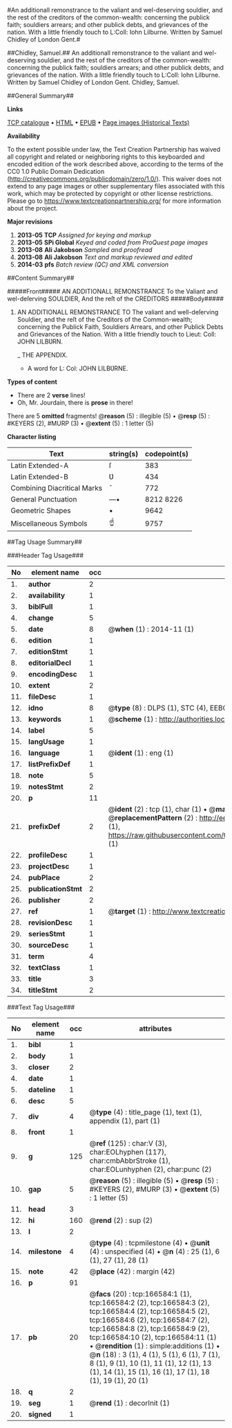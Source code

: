 #An additionall remonstrance to the valiant and wel-deserving souldier, and the rest of the creditors of the common-wealth: concerning the publick faith; souldiers arrears; and other publick debts, and grievances of the nation. With a little friendly touch to L:Coll: Iohn Lilburne. Written by Samuel Chidley of London Gent.#

##Chidley, Samuel.##
An additionall remonstrance to the valiant and wel-deserving souldier, and the rest of the creditors of the common-wealth: concerning the publick faith; souldiers arrears; and other publick debts, and grievances of the nation. With a little friendly touch to L:Coll: Iohn Lilburne. Written by Samuel Chidley of London Gent.
Chidley, Samuel.

##General Summary##

**Links**

[TCP catalogue](http://www.ota.ox.ac.uk/tcp/)  • 
[HTML](http://tei.it.ox.ac.uk/tcp/Texts-HTML/free/A79/A79485.html)  • 
[EPUB](http://tei.it.ox.ac.uk/tcp/Texts-EPUB/free/A79/A79485.epub) • 
[Page images (Historical Texts)](https://historicaltexts.jisc.ac.uk/eebo-99866380e)

**Availability**

To the extent possible under law, the Text Creation Partnership has waived all copyright and related or neighboring rights to this keyboarded and encoded edition of the work described above, according to the terms of the CC0 1.0 Public Domain Dedication (http://creativecommons.org/publicdomain/zero/1.0/). This waiver does not extend to any page images or other supplementary files associated with this work, which may be protected by copyright or other license restrictions. Please go to https://www.textcreationpartnership.org/ for more information about the project.

**Major revisions**

1. __2013-05__ __TCP__ *Assigned for keying and markup*
1. __2013-05__ __SPi Global__ *Keyed and coded from ProQuest page images*
1. __2013-08__ __Ali Jakobson__ *Sampled and proofread*
1. __2013-08__ __Ali Jakobson__ *Text and markup reviewed and edited*
1. __2014-03__ __pfs__ *Batch review (QC) and XML conversion*

##Content Summary##

#####Front#####
AN ADDITIONALL REMONSTRANCE To the Valiant and wel-deſerving SOULDIER, And the reſt of the CREDITORS
#####Body#####

1. AN ADDITIONALL REMONSTRANCE TO The valiant and well-deſerving Souldier, and the reſt of the Creditors of the Common-wealth; concerning the Publick Faith, Souldiers Arrears, and other Publick Debts and Grievances of the Nation. With a little friendly touch to Lieut: Coll: JOHN LILBƲRN.

    _ THE APPENDIX.

      * A word for L: Col: JOHN LILBƲRNE.

**Types of content**

  * There are 2 **verse** lines!
  * Oh, Mr. Jourdain, there is **prose** in there!

There are 5 **omitted** fragments! 
 @__reason__ (5) : illegible (5)  •  @__resp__ (5) : #KEYERS (2), #MURP (3)  •  @__extent__ (5) : 1 letter (5)

**Character listing**


|Text|string(s)|codepoint(s)|
|---|---|---|
|Latin Extended-A|ſ|383|
|Latin Extended-B|Ʋ|434|
|Combining             Diacritical Marks|̄|772|
|General Punctuation|—•|8212 8226|
|Geometric Shapes|▪|9642|
|Miscellaneous Symbols|☝|9757|

##Tag Usage Summary##

###Header Tag Usage###

|No|element name|occ|attributes|
|---|---|---|---|
|1.|__author__|2||
|2.|__availability__|1||
|3.|__biblFull__|1||
|4.|__change__|5||
|5.|__date__|8| @__when__ (1) : 2014-11 (1)|
|6.|__edition__|1||
|7.|__editionStmt__|1||
|8.|__editorialDecl__|1||
|9.|__encodingDesc__|1||
|10.|__extent__|2||
|11.|__fileDesc__|1||
|12.|__idno__|8| @__type__ (8) : DLPS (1), STC (4), EEBO-CITATION (1), PROQUEST (1), VID (1)|
|13.|__keywords__|1| @__scheme__ (1) : http://authorities.loc.gov/ (1)|
|14.|__label__|5||
|15.|__langUsage__|1||
|16.|__language__|1| @__ident__ (1) : eng (1)|
|17.|__listPrefixDef__|1||
|18.|__note__|5||
|19.|__notesStmt__|2||
|20.|__p__|11||
|21.|__prefixDef__|2| @__ident__ (2) : tcp (1), char (1)  •  @__matchPattern__ (2) : ([0-9\-]+):([0-9IVX]+) (1), (.+) (1)  •  @__replacementPattern__ (2) : http://eebo.chadwyck.com/downloadtiff?vid=$1&page=$2 (1), https://raw.githubusercontent.com/textcreationpartnership/Texts/master/tcpchars.xml#$1 (1)|
|22.|__profileDesc__|1||
|23.|__projectDesc__|1||
|24.|__pubPlace__|2||
|25.|__publicationStmt__|2||
|26.|__publisher__|2||
|27.|__ref__|1| @__target__ (1) : http://www.textcreationpartnership.org/docs/. (1)|
|28.|__revisionDesc__|1||
|29.|__seriesStmt__|1||
|30.|__sourceDesc__|1||
|31.|__term__|4||
|32.|__textClass__|1||
|33.|__title__|3||
|34.|__titleStmt__|2||


###Text Tag Usage###

|No|element name|occ|attributes|
|---|---|---|---|
|1.|__bibl__|1||
|2.|__body__|1||
|3.|__closer__|2||
|4.|__date__|1||
|5.|__dateline__|1||
|6.|__desc__|5||
|7.|__div__|4| @__type__ (4) : title_page (1), text (1), appendix (1), part (1)|
|8.|__front__|1||
|9.|__g__|125| @__ref__ (125) : char:V (3), char:EOLhyphen (117), char:cmbAbbrStroke (1), char:EOLunhyphen (2), char:punc (2)|
|10.|__gap__|5| @__reason__ (5) : illegible (5)  •  @__resp__ (5) : #KEYERS (2), #MURP (3)  •  @__extent__ (5) : 1 letter (5)|
|11.|__head__|3||
|12.|__hi__|160| @__rend__ (2) : sup (2)|
|13.|__l__|2||
|14.|__milestone__|4| @__type__ (4) : tcpmilestone (4)  •  @__unit__ (4) : unspecified (4)  •  @__n__ (4) : 25 (1), 6 (1), 27 (1), 28 (1)|
|15.|__note__|42| @__place__ (42) : margin (42)|
|16.|__p__|91||
|17.|__pb__|20| @__facs__ (20) : tcp:166584:1 (1), tcp:166584:2 (2), tcp:166584:3 (2), tcp:166584:4 (2), tcp:166584:5 (2), tcp:166584:6 (2), tcp:166584:7 (2), tcp:166584:8 (2), tcp:166584:9 (2), tcp:166584:10 (2), tcp:166584:11 (1)  •  @__rendition__ (1) : simple:additions (1)  •  @__n__ (18) : 3 (1), 4 (1), 5 (1), 6 (1), 7 (1), 8 (1), 9 (1), 10 (1), 11 (1), 12 (1), 13 (1), 14 (1), 15 (1), 16 (1), 17 (1), 18 (1), 19 (1), 20 (1)|
|18.|__q__|2||
|19.|__seg__|1| @__rend__ (1) : decorInit (1)|
|20.|__signed__|1||

